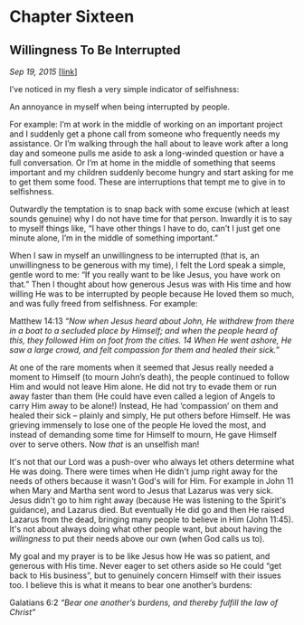 # Chapter Sixteen
## Willingness To Be Interrupted
*Sep 19, 2015*
[[link](https://nccf.church/Blog.aspx?BlogID=38)] 

I’ve noticed in my flesh a very simple indicator of selfishness:

An annoyance in myself when being interrupted by people.

For example: I’m at work in the middle of working on an important project and I suddenly get a phone call from someone who frequently needs my assistance. Or I’m walking through the hall about to leave work after a long day and someone pulls me aside to ask a long-winded question or have a full conversation. Or I’m at home in the middle of something that seems important and my children suddenly become hungry and start asking for me to get them some food. These are interruptions that tempt me to give in to selfishness.

Outwardly the temptation is to snap back with some excuse (which at least sounds genuine) why I do not have time for that person. Inwardly it is to say to myself things like, “I have other things I have to do, can’t I just get one minute alone, I’m in the middle of something important.”

When I saw in myself an unwillingness to be interrupted (that is, an unwillingness to be generous with my time), I felt the Lord speak a simple, gentle word to me: “If you really want to be like Jesus, you have work on that.” Then I thought about how generous Jesus was with His time and how willing He was to be interrupted by people because He loved them so much, and was fully freed from selfishness. For example:

Matthew 14:13 *“Now when Jesus heard about John, He withdrew from there in a boat to a secluded place by Himself; and when the people heard of this, they followed Him on foot from the cities. 14 When He went ashore, He saw a large crowd, and felt compassion for them and healed their sick.”*

At one of the rare moments when it seemed that Jesus really needed a moment to Himself (to mourn John’s death), the people continued to follow Him and would not leave Him alone. He did not try to evade them or run away faster than them (He could have even called a legion of Angels to carry Him away to be alone!) Instead, He had ‘compassion’ on them and healed their sick – plainly and simply, He put others before Himself. He was grieving immensely to lose one of the people He loved the most, and instead of demanding some time for Himself to mourn, He gave Himself over to serve others. Now *that* is an unselfish man!

It's not that our Lord was a push-over who always let others determine what He was doing. There were times when He didn't jump right away for the needs of others because it wasn't God's will for Him. For example in John 11 when Mary and Martha sent word to Jesus that Lazarus was very sick. Jesus didn't go to him right away (because He was listening to the Spirit's guidance), and Lazarus died. But eventually He did go and then He raised Lazarus from the dead, bringing many people to believe in Him (John 11:45). It's not about always doing what other people want, but about having the *willingness* to put their needs above our own (when God calls us to).

My goal and my prayer is to be like Jesus how He was so patient, and generous with His time. Never eager to set others aside so He could “get back to His business”, but to genuinely concern Himself with their issues too. I believe this is what it means to bear one another’s burdens:

Galatians 6:2 *“Bear one another’s burdens, and thereby fulfill the law of Christ”*
